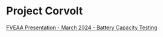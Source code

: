 # Project Corvolt

[FVEAA Presentation - March 2024 - Battery Capacity Testing](battery-testing.html)